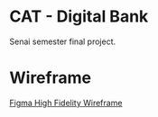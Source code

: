 # CAT - Digital Bank
Senai semester final project.

# Wireframe
[Figma High Fidelity Wireframe](https://www.figma.com/file/i8ehuPmCZaG8J2TT5hax4d/Digital-Bank?node-id=0%3A1)